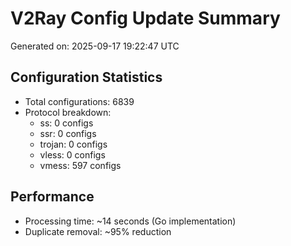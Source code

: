 # V2Ray Config Update Summary
Generated on: 2025-09-17 19:22:47 UTC

## Configuration Statistics
- Total configurations: 6839
- Protocol breakdown:
  - ss: 0 configs
  - ssr: 0 configs
  - trojan: 0 configs
  - vless: 0 configs
  - vmess: 597 configs

## Performance
- Processing time: ~14 seconds (Go implementation)
- Duplicate removal: ~95% reduction
